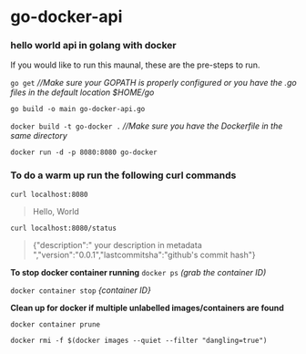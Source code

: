 # go-docker-api

### hello world api in golang with docker

If you would like to run this maunal, these are the pre-steps to run.

`go get` *//Make sure your GOPATH is properly configured or you have the .go files in the default location $HOME/go*

`go build -o main go-docker-api.go`

`docker build -t go-docker .` *//Make sure you have the Dockerfile in the same directory*

`docker run -d -p 8080:8080 go-docker`

### To do a warm up run the following curl commands

`curl localhost:8080`

  > Hello, World

`curl localhost:8080/status`

  > {"description":" your description in metadata ","version":"0.0.1","lastcommitsha":"github's commit hash"}
 
 **To stop docker container running**
 `docker ps`  *(grab the container ID)*
 
 `docker container stop` *{container ID}*
 
 **Clean up for docker if multiple unlabelled images/containers are found**
 
 `docker container prune`
 
 `docker rmi -f $(docker images --quiet --filter "dangling=true")`

